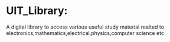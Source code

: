 # UIT_Library: 
A digital library to access various useful study material realted to electronics,mathematics,electrical,physics,computer science etc
